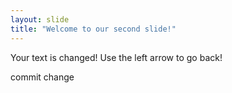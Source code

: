 ```yaml
---
layout: slide
title: "Welcome to our second slide!"
---
```

Your text is changed!
Use the left arrow to go back!

commit change
